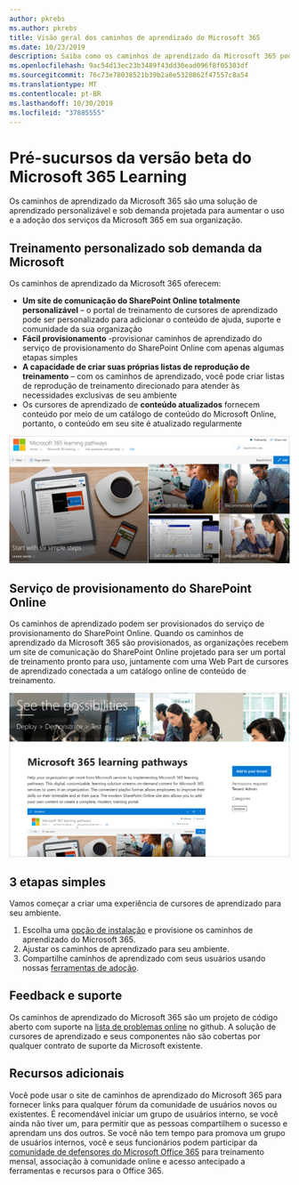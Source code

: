 ```yaml
---
author: pkrebs
ms.author: pkrebs
title: Visão geral dos caminhos de aprendizado do Microsoft 365
ms.date: 10/23/2019
description: Saiba como os caminhos de aprendizado da Microsoft 365 podem acelerar o uso e a adoção dos serviços da Microsoft 365 em sua organização. Os caminhos de aprendizado incluem uma Web Part do SharePoint Online personalizada e um site de treinamento de comunicações do SharePoint Online moderno que é facilmente provisionado para seu locatário do Microsoft 365.
ms.openlocfilehash: 9ac54d13ec23b3489f43dd30ead096f8f05303df
ms.sourcegitcommit: 76c73e78038521b39b2a8e5328862f47557c8a54
ms.translationtype: MT
ms.contentlocale: pt-BR
ms.lasthandoff: 10/30/2019
ms.locfileid: "37885555"
---
```

# <a name="microsoft-365-learning-pathways-beta-preview"></a>Pré-sucursos da versão beta do Microsoft 365 Learning
Os caminhos de aprendizado da Microsoft 365 são uma solução de aprendizado personalizável e sob demanda projetada para aumentar o uso e a adoção dos serviços da Microsoft 365 em sua organização.  

## <a name="on-demand-custom-training-from-microsoft"></a>Treinamento personalizado sob demanda da Microsoft

Os caminhos de aprendizado da Microsoft 365 oferecem:

- **Um site de comunicação do SharePoint Online totalmente personalizável** – o portal de treinamento de cursores de aprendizado pode ser personalizado para adicionar o conteúdo de ajuda, suporte e comunidade da sua organização
- **Fácil provisionamento** -provisionar caminhos de aprendizado do serviço de provisionamento do SharePoint Online com apenas algumas etapas simples
- **A capacidade de criar suas próprias listas de reprodução de treinamento** – com os caminhos de aprendizado, você pode criar listas de reprodução de treinamento direcionado para atender às necessidades exclusivas de seu ambiente
- Os cursores de aprendizado de **conteúdo atualizados** fornecem conteúdo por meio de um catálogo de conteúdo do Microsoft Online, portanto, o conteúdo em seu site é atualizado regularmente

![CG-Introducing. png](media/cg-introducing.png)

## <a name="sharepoint-online-provisioning-service"></a>Serviço de provisionamento do SharePoint Online 
Os caminhos de aprendizado podem ser provisionados do serviço de provisionamento do SharePoint Online. Quando os caminhos de aprendizado da Microsoft 365 são provisionados, as organizações recebem um site de comunicação do SharePoint Online projetado para ser um portal de treinamento pronto para uso, juntamente com uma Web Part de cursores de aprendizado conectada a um catálogo online de conteúdo de treinamento. 

![CG-Provision. png](media/cg-provision.png)

## <a name="3-easy-steps"></a>3 etapas simples
Vamos começar a criar uma experiência de cursores de aprendizado para seu ambiente.
1. Escolha uma [opção de instalação](custom_setupoptions.md) e provisione os caminhos de aprendizado do Microsoft 365.  
2. Ajustar os caminhos de aprendizado para seu ambiente.
3. Compartilhe caminhos de aprendizado com seus usuários usando nossas [ferramentas de adoção](driveadoption.md).

## <a name="feedback-and-support"></a>Feedback e suporte

Os caminhos de aprendizado do Microsoft 365 são um projeto de código aberto com suporte na [lista de problemas online](https://aka.ms/CustomLearningHelp) no github. A solução de cursores de aprendizado e seus componentes não são cobertas por qualquer contrato de suporte da Microsoft existente.  

## <a name="additional-resources"></a>Recursos adicionais
Você pode usar o site de caminhos de aprendizado do Microsoft 365 para fornecer links para qualquer fórum da comunidade de usuários novos ou existentes. É recomendável iniciar um grupo de usuários interno, se você ainda não tiver um, para permitir que as pessoas compartilhem o sucesso e aprendam uns dos outros.  Se você não tem tempo para promova um grupo de usuários internos, você e seus funcionários podem participar da [comunidade de defensores do Microsoft Office 365](https://aka.ms/O365Champions) para treinamento mensal, associação à comunidade online e acesso antecipado a ferramentas e recursos para o Office 365.